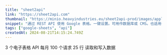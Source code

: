 ```yaml
---
title: "sheet2api"
link: "https://sheet2api.com"
thumbnail: "https://minio.heavyindustries.eu/sheet2api-prod/images/apple-touch-icon.png"
snippet: "通过 REST API 使用 Google 表格。一键设置。可用作数据库或 CMS。也适用于 Excel Online 电子表格。"
tags: ["google-sheets", "api"]
createdAt: 2024-08-21T14:15:24.749Z
---
```

3 个电子表格 API
每月 100 个请求
25 行
读取和写入数据
